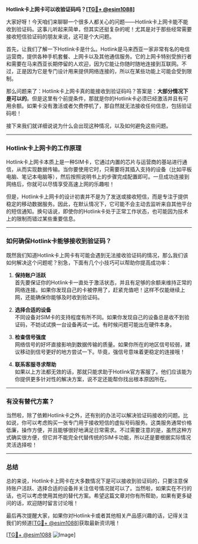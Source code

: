 **Hotlink卡上网卡可以收验证码吗？[[TG💪+ @esim1088](https://t.me/s/esim1088)]**

大家好呀！今天咱们来聊聊一个很多人都关心的问题——Hotlink卡上网卡能不能收到验证码。这事儿听起来简单，但其实还挺复杂的呢！尤其是对于那些经常需要接收短信验证码的朋友来说，这可是个大问题。

首先，让我们了解一下Hotlink卡是什么。Hotlink是马来西亚一家非常有名的电信运营商，提供各种手机套餐、上网卡以及其他通信服务。它的上网卡特别受旅行者和需要在马来西亚长期停留的人欢迎，因为它能让你随时随地连接到互联网。不过，正是因为它是专门设计用来提供网络连接的，所以在某些功能上可能会受到限制。

那么问题来了：Hotlink卡上网卡真的能接收到验证码吗？答案是：**大部分情况下是可以的**。但是这里有个前提条件，那就是你的Hotlink卡必须已经激活并且有可用余额。如果卡没有激活或者欠费停机了，那自然就无法接收任何信息，包括验证码啦！

接下来我们就详细说说为什么会出现这种情况，以及如何避免这些问题。

---

### Hotlink卡上网卡的工作原理

Hotlink卡上网卡本质上是一种SIM卡，它通过内置的芯片与运营商的基站进行通信，从而实现数据传输。当你要使用它时，只需要将其插入支持的设备（比如平板电脑、笔记本电脑等），然后按照说明书上的步骤完成配置即可。一旦成功连接到网络后，你就可以尽情享受高速上网的乐趣啦！

但是，Hotlink卡上网卡的设计初衷并不是为了发送或接收短信，而是专注于提供稳定的移动数据服务。因此，在默认情况下，它可能不会主动去监听来自其他平台的短信通知。换句话说，即使你的Hotlink卡处于正常工作状态，也可能因为技术上的限制而错过某些重要信息。

---

### 如何确保Hotlink卡能够接收到验证码？

既然我们知道Hotlink卡上网卡有可能会遇到无法接收验证码的情况，那么我们该如何解决这个问题呢？别急，下面有几个小技巧可以帮助你提高成功率：

1. **保持账户活跃**  
   首先要保证你的Hotlink卡一直处于激活状态，并且有足够的余额来维持正常的网络连接。如果你发现自己的卡被停用了，赶紧充值吧！这样不仅能继续上网，还能确保你能够及时收到验证码。

2. **选择合适的设备**  
   不同设备对SIM卡的支持程度有所不同。如果你发现自己的设备总是收不到验证码，不妨试试换一台设备再试一试。有时候问题可能出在硬件本身。

3. **检查信号强度**  
   网络信号的好坏直接影响到数据传输的质量。如果你所在的地区信号较弱，建议移动到信号更好的地方尝试一下。毕竟，强信号意味着更稳定的连接哦！

4. **联系客服寻求帮助**  
   如果以上方法都无效的话，那就只能求助于Hotlink官方客服了。他们应该能为你提供更多针对性的解决方案，说不定还能帮你找出根本原因所在。

---

### 有没有替代方案？

当然啦，除了依赖Hotlink卡之外，还有别的办法可以解决验证码接收的问题。比如说，你可以考虑购买一张专门用于接收短信的虚拟号码服务。这类服务通常价格低廉，操作方便，并且能够很好地满足日常需求。不过需要注意的是，虽然这种方式确实很方便，但它并不能完全代替传统的SIM卡功能，所以还是要根据实际情况灵活选择啦！

---

### 总结

总的来说，Hotlink卡上网卡在大多数情况下是可以接收到验证码的，只要注意保持账户活跃、选择合适的设备并关注信号情况就可以了。当然啦，如果实在不行的话，也可以考虑使用其他的替代方案。希望这篇文章对你有所帮助，如果有更多疑问的话，欢迎随时留言讨论哦！

最后再次提醒大家，如果你对Hotlink卡或者其他相关产品感兴趣的话，记得关注我们的频道[[TG💪+ @esim1088](https://t.me/s/esim1088)]获取最新资讯哦！  

[[TG💪+ @esim1088](https://t.me/s/esim1088) ![Image](https://i.postimg.cc/4NQfJmqS/Snipaste-2025-05-13-00-14-12.png)]